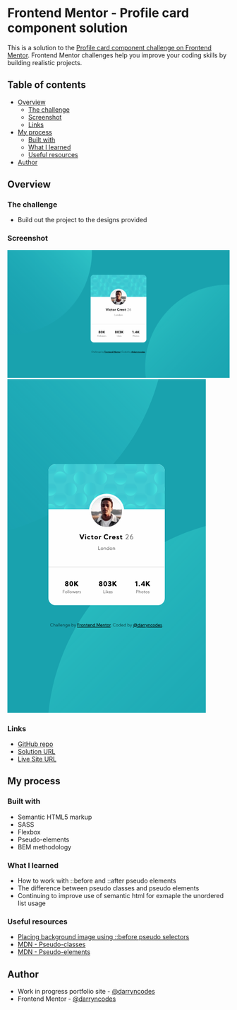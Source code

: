 # Frontend Mentor - Profile card component solution

This is a solution to the [Profile card component challenge on Frontend Mentor](https://www.frontendmentor.io/challenges/profile-card-component-cfArpWshJ). Frontend Mentor challenges help you improve your coding skills by building realistic projects.

## Table of contents

-   [Overview](#overview)
    -   [The challenge](#the-challenge)
    -   [Screenshot](#screenshot)
    -   [Links](#links)
-   [My process](#my-process)
    -   [Built with](#built-with)
    -   [What I learned](#what-i-learned)
    -   [Useful resources](#useful-resources)
-   [Author](#author)

## Overview

### The challenge

-   Build out the project to the designs provided

### Screenshot

![](./desktop-screenshot.png)
![](./mobile-screenshot.png)

### Links

-   [GitHub repo](https://github.com/darryncodes/profile-card-component)
-   [Solution URL](https://darryncodes.github.io/profile-card-component/)
-   [Live Site URL](https://www.darryncodes.co.uk/pages/profile-card-component.html)

## My process

### Built with

-   Semantic HTML5 markup
-   SASS
-   Flexbox
-   Pseudo-elements
-   BEM methodology

### What I learned

-   How to work with ::before and ::after pseudo elements
-   The difference between pseudo classes and pseudo elements
-   Continuing to improve use of semantic html for exmaple the unordered list usage

### Useful resources

-   [Placing background image using ::before pseudo selectors](https://www.geeksforgeeks.org/how-to-place-background-image-using-before-pseudo-selectors-in-css/)
-   [MDN - Pseudo-classes](https://developer.mozilla.org/en-US/docs/Web/CSS/Pseudo-classes)
-   [MDN - Pseudo-elements](https://developer.mozilla.org/en-US/docs/Web/CSS/Pseudo-elements)

## Author

-   Work in progress portfolio site - [@darryncodes](https://www.darryncodes.co.uk/)
-   Frontend Mentor - [@darryncodes](https://www.frontendmentor.io/profile/darryncodes)
